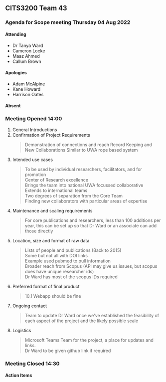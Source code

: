 ## CITS3200 Team 43

### Agenda for Scope meeting Thursday 04 Aug 2022

#### Attending
* Dr Tanya Ward
* Cameron Locke
* Maaz Ahmed
* Callum Brown

#### Apologies
* Adam McAlpine
* Kane Howard
* Harrison Oates

#### Absent

### Meeting Opened 14:00

1. General Introductions
2. Confirmation of Project Requirements
    > Demonstration of connections and reach
    > Record Keeping and New Collaborations
    > Similar to UWA rope based system
    > 
4. Intended use cases
    > To be used by individual researchers, facilitators, and for promotion <br>
    > Center of Research excellence <br>
    > Brings the team into national UWA focussed collaborative <br>
    > Extends to international teams <br>
    > Two degrees of separation from the Core Team <br>
    > Finding new collaborators with particular areas of expertise
6. Maintenance and scaling requirements
    > For core publications and researchers, less than 100 additions per year, this can be set up so that Dr Ward or an associate can add those directly
8. Location, size and format of raw data
    > Lists of people and publications (Back to 2015) <br>
    > Some but not all with DOI links <br>
    > Example used pubmed to pull information <br>
    > Broader reach from Scopus (API may give us issues, but scopus does have unique researcher ids) <br>
    > Dr Ward has most of the scopus IDs required
10. Preferred format of final product
    >10.1 Webapp should be fine
12. Ongoing contact<br>
    >Team to update Dr Ward once we've established the feasibility of each aspect of the project and the likely possible scale
13. Logistics<br>
    > Microsoft Teams Team for the project, a place for updates and links.<br>
    Dr Ward to be given github link if required

### Meeting Closed 14:30

#### Action Items
